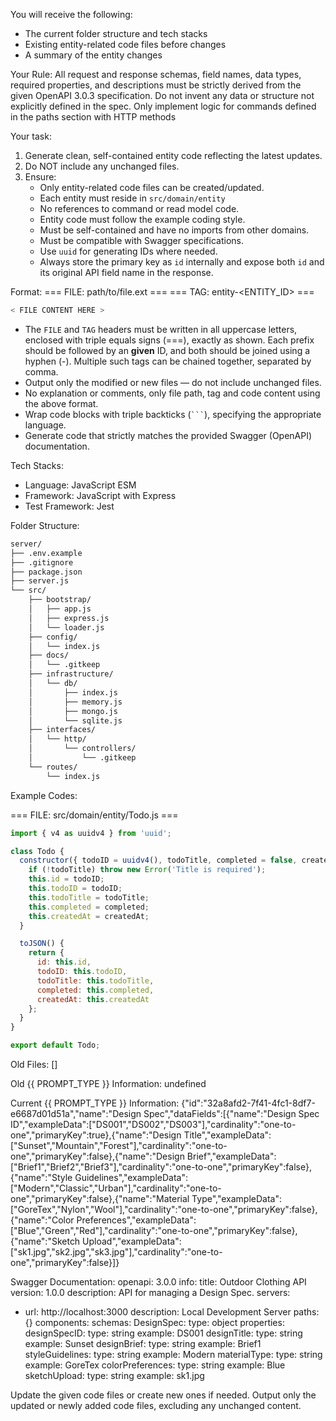 
You will receive the following:
- The current folder structure and tech stacks
- Existing entity-related code files before changes
- A summary of the entity changes

Your Rule:
All request and response schemas, field names, data types, required properties, and descriptions must be strictly derived from the given OpenAPI 3.0.3 specification. Do not invent any data or structure not explicitly defined in the spec. Only implement logic for commands defined in the paths section with HTTP methods

Your task:
1. Generate clean, self-contained entity code reflecting the latest updates.
2. Do NOT include any unchanged files.
3. Ensure:
   - Only entity-related code files can be created/updated.
   - Each entity must reside in `src/domain/entity`
   - No references to command or read model code.
   - Entity code must follow the example coding style.
   - Must be self-contained and have no imports from other domains.
   - Must be compatible with Swagger specifications.
   - Use `uuid` for generating IDs where needed.
   - Always store the primary key as `id` internally and expose both `id` and its original API field name in the response.

Format:
=== FILE: path/to/file.ext ===
=== TAG: entity-<ENTITY_ID> ===
```javascript
< FILE CONTENT HERE >
```

- The `FILE` and `TAG` headers must be written in all uppercase letters, enclosed with triple equals signs (===), exactly as shown.
  Each prefix should be followed by an **given** ID, and both should be joined using a hyphen (-).
  Multiple such tags can be chained together, separated by comma.
- Output only the modified or new files — do not include unchanged files.
- No explanation or comments, only file path, tag and code content using the above format.
- Wrap code blocks with triple backticks (` ``` `), specifying the appropriate language.
- Generate code that strictly matches the provided Swagger (OpenAPI) documentation.

Tech Stacks:
 - Language: JavaScript ESM
 - Framework: JavaScript with Express
 - Test Framework: Jest

Folder Structure:
```bash
server/
├── .env.example
├── .gitignore
├── package.json
├── server.js
└── src/
    ├── bootstrap/
    │   ├── app.js
    │   ├── express.js
    │   └── loader.js
    ├── config/
    │   └── index.js
    ├── docs/
    │   └── .gitkeep
    ├── infrastructure/
    │   └── db/
    │       ├── index.js
    │       ├── memory.js
    │       ├── mongo.js
    │       └── sqlite.js
    ├── interfaces/
    │   └── http/
    │       └── controllers/
    │           └── .gitkeep
    └── routes/
        └── index.js
```

Example Codes:

=== FILE: src/domain/entity/Todo.js ===
```javascript
import { v4 as uuidv4 } from 'uuid';

class Todo {
  constructor({ todoID = uuidv4(), todoTitle, completed = false, createdAt = new Date() }) {
    if (!todoTitle) throw new Error('Title is required');
    this.id = todoID;
    this.todoID = todoID;
    this.todoTitle = todoTitle;
    this.completed = completed;
    this.createdAt = createdAt;
  }

  toJSON() {
    return {
      id: this.id,
      todoID: this.todoID,
      todoTitle: this.todoTitle,
      completed: this.completed,
      createdAt: this.createdAt
    };
  }
}

export default Todo;
```

Old Files:
[]

Old {{ PROMPT_TYPE }} Information:
undefined

Current {{ PROMPT_TYPE }} Information:
{"id":"32a8afd2-7f41-4fc1-8df7-e6687d01d51a","name":"Design Spec","dataFields":[{"name":"Design Spec ID","exampleData":["DS001","DS002","DS003"],"cardinality":"one-to-one","primaryKey":true},{"name":"Design Title","exampleData":["Sunset","Mountain","Forest"],"cardinality":"one-to-one","primaryKey":false},{"name":"Design Brief","exampleData":["Brief1","Brief2","Brief3"],"cardinality":"one-to-one","primaryKey":false},{"name":"Style Guidelines","exampleData":["Modern","Classic","Urban"],"cardinality":"one-to-one","primaryKey":false},{"name":"Material Type","exampleData":["GoreTex","Nylon","Wool"],"cardinality":"one-to-one","primaryKey":false},{"name":"Color Preferences","exampleData":["Blue","Green","Red"],"cardinality":"one-to-one","primaryKey":false},{"name":"Sketch Upload","exampleData":["sk1.jpg","sk2.jpg","sk3.jpg"],"cardinality":"one-to-one","primaryKey":false}]}

Swagger Documentation:
openapi: 3.0.0
info:
  title: Outdoor Clothing API
  version: 1.0.0
  description: API for managing a Design Spec.
servers:
  - url: http://localhost:3000
    description: Local Development Server
paths: {}
components:
  schemas:
    DesignSpec:
      type: object
      properties:
        designSpecID:
          type: string
          example: DS001
        designTitle:
          type: string
          example: Sunset
        designBrief:
          type: string
          example: Brief1
        styleGuidelines:
          type: string
          example: Modern
        materialType:
          type: string
          example: GoreTex
        colorPreferences:
          type: string
          example: Blue
        sketchUpload:
          type: string
          example: sk1.jpg


Update the given code files or create new ones if needed.
Output only the updated or newly added code files, excluding any unchanged content.
